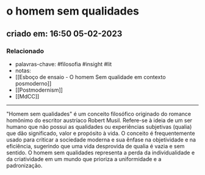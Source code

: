 # o homem sem qualidades

## criado em: 16:50 05-02-2023

### Relacionado

- palavras-chave: #filosofia #insight #lit 
- notas: 
- [[Esboço de ensaio - O homem Sem qualidade em contexto posmoderno]]
- [[Postmodernism]]
- [[MdCC]]
---

"Homem sem qualidades" é um conceito filosófico originado do romance homônimo do escritor austríaco Robert Musil. Refere-se à ideia de um ser humano que não possui as qualidades ou experiências subjetivas (qualia) que dão significado, valor e propósito à vida. O conceito é frequentemente usado para criticar a sociedade moderna e sua ênfase na objetividade e na eficiência, sugerindo que uma vida desprovida de qualia é vazia e sem sentido. O homem sem qualidades representa a perda da individualidade e da criatividade em um mundo que prioriza a uniformidade e a padronização.